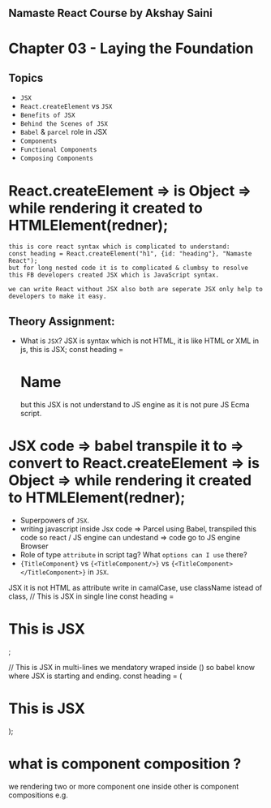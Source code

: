## Namaste React Course by Akshay Saini
# Chapter 03 - Laying the Foundation


## Topics
- `JSX`
- `React.createElement` vs `JSX`
- `Benefits of JSX`
- `Behind the Scenes of JSX`
- `Babel` & `parcel` role in JSX
- `Components`
- `Functional Components`
- `Composing Components` 

<!-- NOTES -->
# React.createElement => is Object => while rendering it created to HTMLElement(redner);
    
    this is core react syntax which is complicated to understand:
    const heading = React.createElement("h1", {id: "heading"}, "Namaste React");
    but for long nested code it is to complicated & clumbsy to resolve this FB developers created JSX which is JavaScript syntax.

    we can write React without JSX also both are seperate JSX only help to developers to make it easy.

<!-- NOTES -->

## Theory Assignment:
- What is `JSX`?
JSX is syntax which is not HTML, it is like HTML or XML in js, this is JSX;
const heading = <h1 id="heading">Name</h1>
but this JSX is not understand to JS engine as it is not pure JS Ecma script.

# JSX code => babel transpile it to =>  convert to React.createElement => is Object => while rendering it created to HTMLElement(redner);

- Superpowers of `JSX`.
- writing javascript inside 
Jsx code  => Parcel using Babel, transpiled this code so react / JS engine can undestand => code go to JS engine Browser
- Role of type `attribute` in script tag? What `options can I use` there?
- `{TitleComponent}` vs `{<TitleComponent/>}` vs `{<TitleComponent></TitleComponent>}` in `JSX`.

JSX it is not HTML as attribute write in camalCase, use className istead of class,
//  This is JSX in single line
const heading = <h1 id="h1" key="h1"> This is JSX </h1>;

// This is JSX in multi-lines we mendatory wraped inside () so babel know where JSX is starting and ending.
const heading = (
  <h1 id="h1" key="h1">
    This is JSX
  </h1>
);

# what is component composition ? 
we rendering two or more component one inside other is component compositions
e.g.
    <div>
        <Title/>
        <h1>Namaste React Functional component</h1>
    </div>
## Coding Assignment:
- Create a `Nested header Element` using `React.createElement`(h1,h2,h3 inside a div with class "title")
    - Create the `same element using JSX`
    - Create a `functional component of the same with JSX`
    - `Pass attribute` into the tag in `JSX`
    - `Composition of Component` (Add a component inside another)
    - `{TitleComponent}` vs `{<TitleComponent/>}` vs `{<TitleComponent></TitleComponent>}` in JSX.

- Create a `Header Component` from scratch using `Functional Component` with JSX
    - Add a `Logo on Left`
    - Add a `search bar in middle`
    - Add `User icon on right`
    - Add `CSS to make it look nice`


## How JSX handle cross-site scripting (XSS) ?
cross-site scripting (XSS) is typically occur when untrusted data is rendered directly within JSX without proper sanitization
// Assuming userInput contains untrusted data
const userInput = '<script>alert("XSS attack!")</script>';

const App = () => {
  // Rendering userInput directly within JSX
  return (
    <div>
      {userInput}
    </div>
  );
}

To prevent XSS attacks in JSX, always sanitize user input before rendering it. You can use libraries like sanitize-html or dompurify to sanitize user input and prevent script execution. Here's how you could sanitize userInput using dompurify:

import DOMPurify from 'dompurify';
// Assuming userInput contains untrusted data
const userInput = '<script>alert("XSS attack!")</script>';

const App = () => {
  // Sanitizing userInput before rendering
  const sanitizedInput = DOMPurify.sanitize(userInput);

  return (
    <div>
      {sanitizedInput}
    </div>
  );
}

## References:
- [Babel](https://babeljs.io/)
- [Attribute Type](https://developer.mozilla.org/en-US/docs/Web/HTML/Element/script#attr-type) 
- [JS Modules](https://developer.mozilla.org/en-US/docs/Web/JavaScript/Guide/Modules)
- [Babel Playground](https://babeljs.io/repl#)
- [React without JSX](https://reactjs.org/docs/react-without-jsx.html)


